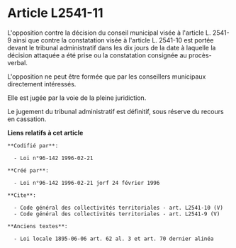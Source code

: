 # Article L2541-11

L'opposition contre la décision du conseil municipal visée à l'article L. 2541-9 ainsi que contre la constatation visée à
l'article L. 2541-10 est portée devant le tribunal administratif dans les dix jours de la date à laquelle la décision
attaquée a été prise ou la constatation consignée au procès-verbal. 

L'opposition ne peut être formée que par les conseillers municipaux directement intéressés. 

Elle est jugée par la voie de la pleine juridiction. 

Le jugement du tribunal administratif est définitif, sous réserve du recours en cassation.

**Liens relatifs à cet article**

	**Codifié par**:

	  - Loi n°96-142 1996-02-21

	**Créé par**:

	  - Loi n°96-142 1996-02-21 jorf 24 février 1996

	**Cite**:

	  - Code général des collectivités territoriales - art. L2541-10 (V)
	  - Code général des collectivités territoriales - art. L2541-9 (V)

	**Anciens textes**:

	  - Loi locale 1895-06-06 art. 62 al. 3 et art. 70 dernier alinéa
